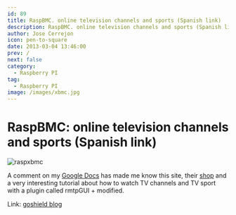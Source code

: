 ```yaml
---
id: 89
title: RaspBMC. online television channels and sports (Spanish link)
description: RaspBMC. online television channels and sports (Spanish link)
author: Jose Cerrejon
icon: pen-to-square
date: 2013-03-04 13:46:00
prev: /
next: false
category:
  - Raspberry PI
tag:
  - Raspberry PI
image: /images/xbmc.jpg
---
```


# RaspBMC: online television channels and sports (Spanish link)

![raspxbmc](/images/xbmc.jpg)

A comment on my [Google Docs](http://goo.gl/Iwhbq) has made me know this site, their [shop](http://www.goshield.es/es/39-raspberry-pi) and a very interesting tutorial about how to watch TV channels and TV sport with a plugin called rmtpGUI + modified.

Link: [goshield blog](http://blog.goshield.es/2013/02/raspmbc-canales-de-television-online-y.html)